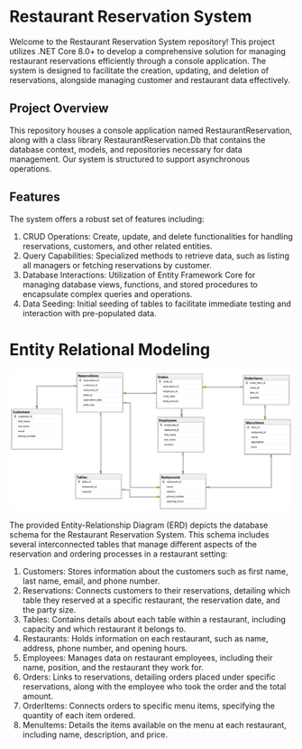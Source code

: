 # Restaurant Reservation System
Welcome to the Restaurant Reservation System repository! This project utilizes .NET Core 8.0+ to develop a comprehensive solution for managing restaurant reservations efficiently through a console application. The system is designed to facilitate the creation, updating, and deletion of reservations, alongside managing customer and restaurant data effectively.

## Project Overview
This repository houses a console application named RestaurantReservation, along with a class library RestaurantReservation.Db that contains the database context, models, and repositories necessary for data management. Our system is structured to support asynchronous operations.

## Features
The system offers a robust set of features including:

1) CRUD Operations: Create, update, and delete functionalities for handling reservations, customers, and other related entities.
2) Query Capabilities: Specialized methods to retrieve data, such as listing all managers or fetching reservations by customer.
3) Database Interactions: Utilization of Entity Framework Core for managing database views, functions, and stored procedures to encapsulate complex queries and operations.
4) Data Seeding: Initial seeding of tables to facilitate immediate testing and interaction with pre-populated data.

# Entity Relational Modeling
![Alt text](https://github.com/LoorSawalhi/ORMs-Exercise-Restaurant-Management-System/blob/main/ERD.png "Optional title")

The provided Entity-Relationship Diagram (ERD) depicts the database schema for the Restaurant Reservation System. This schema includes several interconnected tables that manage different aspects of the reservation and ordering processes in a restaurant setting:

1) Customers: Stores information about the customers such as first name, last name, email, and phone number.
2) Reservations: Connects customers to their reservations, detailing which table they reserved at a specific restaurant, the reservation date, and the party size.
3) Tables: Contains details about each table within a restaurant, including capacity and which restaurant it belongs to.
4) Restaurants: Holds information on each restaurant, such as name, address, phone number, and opening hours.
5) Employees: Manages data on restaurant employees, including their name, position, and the restaurant they work for.
6) Orders: Links to reservations, detailing orders placed under specific reservations, along with the employee who took the order and the total amount.
7) OrderItems: Connects orders to specific menu items, specifying the quantity of each item ordered.
8) MenuItems: Details the items available on the menu at each restaurant, including name, description, and price.
